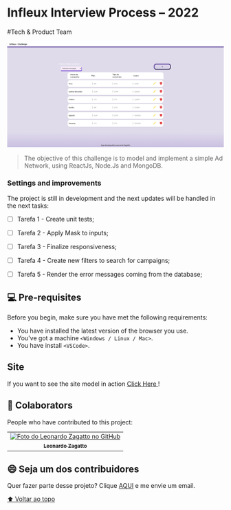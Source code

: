 # Infleux Interview Process – 2022 

#Tech & Product Team

<img src="./readme.PNG" alt="Infleux Interview Process">

> The objective of this challenge is to model and implement a simple Ad Network, using ReactJs, Node.Js and MongoDB.

### Settings and improvements

The project is still in development and the next updates will be handled in the next tasks:

- [ ] Tarefa 1 - Create unit tests;
- [ ] Tarefa 2 - Apply Mask to inputs;
- [ ] Tarefa 3 - Finalize responsiveness;
- [ ] Tarefa 4 - Create new filters to search for campaigns;
- [ ] Tarefa 5 - Render the error messages coming from the database;


## 💻 Pre-requisites

Before you begin, make sure you have met the following requirements:
* You have installed the latest version of the browser you use.
* You've got a machine `<Windows / Linux / Mac>`.
* You have install `<VSCode>`.


## Site

If you want to see the site model in action <a  href="https://infleux-challenge-front.vercel.app/" target="_blank">Click Here </a>!


## 🤝 Colaborators

People who have contributed to this project:

<table>
  <tr>
    <td align="center">
      <a href="https://github.com/LZagatto" target="_blank">
        <img src="https://github.com/LZagatto.png" width="100px;" alt="Foto do Leonardo Zagatto no GitHub"/><br>
        <sub>
          <b>Leonardo Zagatto</b>
        </sub>
      </a>
    </td>
  </tr>
</table>



## 😄 Seja um dos contribuidores

Quer fazer parte desse projeto? Clique [AQUI](mailto:leozagatto1@gmail.com) e me envie um email.

[⬆ Voltar ao topo](#Finder-React)<br>
